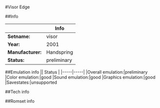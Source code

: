 #Visor Edge

##Info

||Info|
|-----|-----|
|**Setname:**|visor
|**Year:**|2001
|**Manufacturer:**|Handspring
|**Status:**|preliminary

##Emulation info
|| Status |
|-----|-----|
|Overall emulation:|preliminary
|Color emulation:|good
|Sound emulation:|good
|Graphics emulation:|good
|Savestates:|unsupported

##Tech info

##Romset info

<!--- START OF EDITED COMMENT DO NOT TOUCH TEXT ABOVE-->
